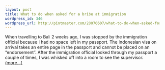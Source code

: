 ```yaml
--- 
layout: post
title: What to do when asked for a bribe at immigration
wordpress_id: 346
wordpress_url: http://pintmaster.com/20070607/what-to-do-when-asked-for-a-bribe-at-immigration/
---
```

<p>When travelling to Bali 2 weeks ago, I was stopped by the immigration official because I had no space left in my passport. The Indonesian visa on arrival takes an entire page in the passport and cannot be placed on an &ldquo;endorsement&rdquo;. After the immigration official looked through my passport a couple of times, I was whisked off into a room to see the supervisor.<br />
 <a href="http://topstartup.com/2007/06/07/what-to-do-when-asked-for-a-bribe-at-immigration/#more-73">(more&hellip;)</a></p>
